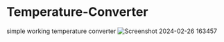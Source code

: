 # Temperature-Converter
simple working temperature converter
![Screenshot 2024-02-26 163457](https://github.com/EzraM1/Temperature-Converter/assets/155994201/5ea9d280-d592-41d7-9b88-268bd7a11840)


